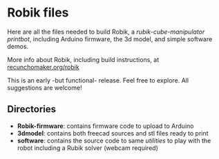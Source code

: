 # Robik files

Here are all the files needed to build Robik, a *rubik-cube-manipulator printbot*, including Arduino firmware, the 3d model, and simple software demos.

More info about Robik, including build instructions,  at [recunchomaker.org/robik][ROB01]

This is an early -but functional- release. Feel free to explore. All suggestions are welcome!


## Directories
* __Robik-firmware__: contains firmware code to upload to Arduino
* __3dmodel__: contains both freecad sources and stl files ready to print
* __software__: contains the source code to same *utilities* to play with the robot including a Rubik solver (webcam required)

<!-- links -->
[ROB01]: https://github.com/RecunchoMaker/robik
